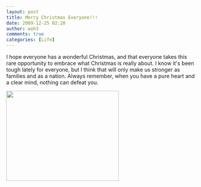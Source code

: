 ```yaml
---
layout: post
title: Merry Christmas Everyone!!!
date: 2009-12-25 02:20
author: woh3
comments: true
categories: [Life]
---
```

I hope everyone has a wonderful Christmas, and that everyone takes this rare opportunity to embrace what Christmas is really about. I know it's been tough lately for everyone, but I think that will only make us stronger as families and as a nation. Always remember, when you have a pure heart and a clear mind, nothing can defeat you.

<a href="http://woh3blog.files.wordpress.com/2009/12/christmas-wallpaper-41.jpg"><img class="alignleft size-medium wp-image-326" title="christmas-wallpaper-4" src="http://woh3blog.files.wordpress.com/2009/12/christmas-wallpaper-41.jpg?w=300" alt="" width="300" height="240" /></a>
